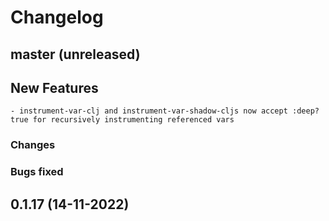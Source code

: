 # Changelog

## master (unreleased)
	
## New Features

	- instrument-var-clj and instrument-var-shadow-cljs now accept :deep? true for recursively instrumenting referenced vars
	
### Changes

### Bugs fixed
    
## 0.1.17 (14-11-2022)
